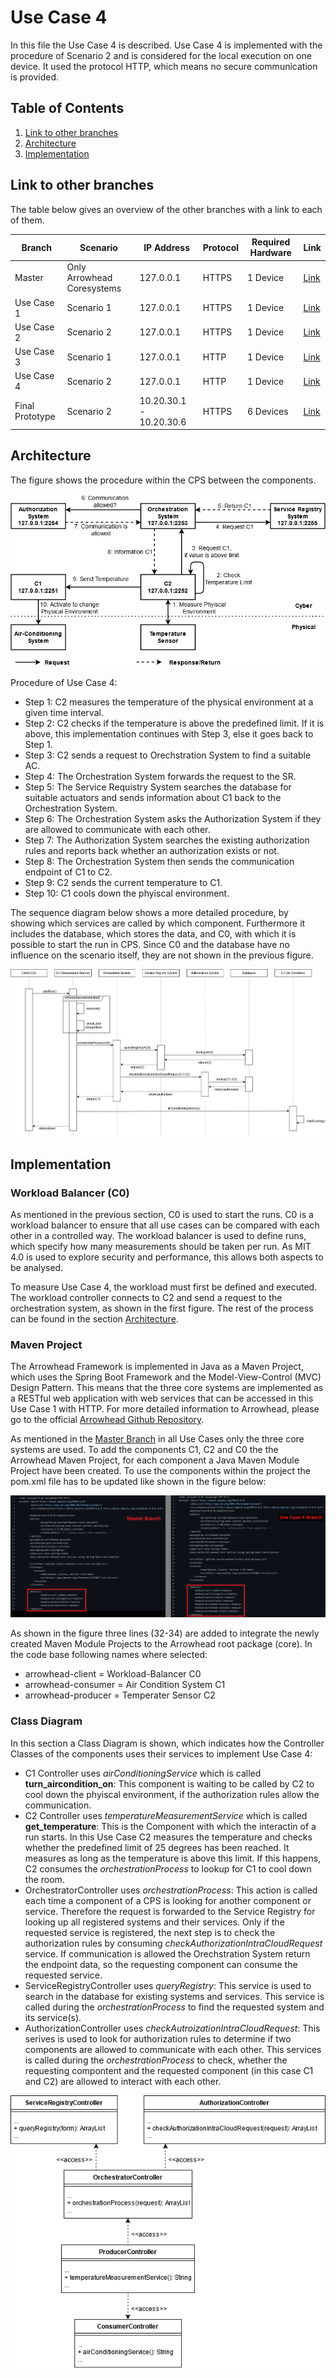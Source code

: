 # Use Case 4 

In this file the Use Case 4 is described. Use Case 4 is implemented with the procedure of Scenario 2 and is considered for the local execution on one device. It used the protocol HTTP, which means no secure communication is provided.

## Table of Contents


1. [Link to other branches](#branches)
1. [Architecture](#architecture)
2. [Implementation](#implementation)

<a name="branches" />

## Link to other branches

The table below gives an overview of the other branches with a link to each of them. 

| Branch | Scenario | IP Address | Protocol | Required Hardware | Link |
| -------- | ---------- | ---------- | -------- | ----------------- | ------ |
| Master | Only Arrowhead Coresystems | 127.0.0.1  | HTTPS | 1 Device | [Link](https://github.com/igo3r/MIT4.0) |
| Use Case 1 | Scenario 1 | 127.0.0.1  | HTTPS | 1 Device |  [Link](https://github.com/igo3r/MIT4.0/tree/UseCase1) |
| Use Case 2 | Scenario 2 | 127.0.0.1  | HTTPS | 1 Device | [Link](https://github.com/igo3r/MIT4.0/tree/UseCase2) |
| Use Case 3 | Scenario 1 | 127.0.0.1  | HTTP | 1 Device | [Link](https://github.com/igo3r/MIT4.0/tree/UseCase3) |
| Use Case 4 | Scenario 2 | 127.0.0.1  | HTTP | 1 Device | [Link](https://github.com/igo3r/MIT4.0/tree/UseCase4) |
| Final Prototype | Scenario 2 | 10.20.30.1 - 10.20.30.6 | HTTPS | 6 Devices | [Link](https://github.com/igo3r/MIT4.0/tree/final_prototype)| 




<a name="architecture" />

## Architecture

The figure shows the procedure within the CPS between the components. 

![Use Case 4](/images/usecase4.png)


Procedure of Use Case 4: 

* Step 1: C2 measures the temperature of the physical environment at a given time interval. 
* Step 2: C2 checks if the temperature is above the predefined limit. If it is above, this implementation continues with Step 3, else it goes back to Step 1.
* Step 3: C2 sends a request to Orechstration System to find a suitable AC. 
* Step 4: The Orchestration System forwards the request to the SR.
* Step 5: The Service Requistry System searches the database for suitable actuators and sends information about C1 back to the Orchestration System.
* Step 6: The Orchestration System asks the Authorization System if they are allowed to communicate with each other. 
* Step 7: The Authorization System searches the existing authorization rules and reports back whether an authorization exists or not.
* Step 8: The Orchestration System then sends the communication endpoint of C1 to C2.
* Step 9: C2 sends the current temperature to C1.
* Step 10: C1 cools down the phyiscal environment.


The sequence diagram below shows a more detailed procedure, by showing which services are called by which component. Furthermore it includes the database, which stores the data, and C0, with which it is possible to start the run in CPS. Since C0 and the database have no influence on the scenario itself, they are not shown in the previous figure. 

![SequenceDiagramm Use Case 4](/images/Usecase2and4sequence.png)

<a name="implementation" />

## Implementation

### Workload Balancer (C0)

As mentioned in the previous section, C0 is used to start the runs. C0 is a workload balancer to ensure that all use cases can be compared with each other in a controlled way. The workload balancer is used to define runs, which specify how many measurements should be taken per run. As MIT 4.0 is used to explore security and performance, this allows both aspects to be analysed. 

To measure Use Case 4, the workload must first be defined and executed. The workload controller connects to C2 and send a request to the orchestration system, as shown in the first figure. The rest of the process can be found in the section [Architecture](#architecture). 

### Maven Project

The Arrowhead Framework is implemented in Java as a Maven Project, which uses the Spring Boot Framework and the Model-View-Control (MVC) Design Pattern. This means that the three core systems are implemented as a RESTful web application with web services that can be accessed in this Use Case 1 with HTTP. For more detailed information to Arrowhead, please go to the official [Arrowhead Github Repository](https://github.com/arrowhead-f/core-java-spring). 

As mentioned in the [Master Branch](https://github.com/igo3r/MIT4.0) in all Use Cases only the three core systems are used. To add the components C1, C2 and C0 the the Arrowhead Maven Project, for each component a Java Maven Module Project have been created. To use the components within the project the pom.xml file has to be updated like shown in the figure below: 

![pom.xml File Use Case 4](/images/mavenuc4.png)

As shown in the figure three lines (32-34) are added to integrate the newly created Maven Module Projects to the Arrowhead root package (core).
In the code base following names where selected: 
* arrowhead-client = Workload-Balancer C0
* arrowhead-consumer = Air Condition System C1
* arrowhead-producer = Temperater Sensor C2

### Class Diagram 

In this section a Class Diagram is shown, which indicates how the Controller Classes of the components uses their services to implement Use Case 4:

* C1 Controller uses *airConditioningService* which is called **turn_aircondition_on**: This component is waiting to be called by C2 to cool down the phyiscal environment, if the authorization rules allow the communication. 
* C2 Controller uses *temperatureMeasurementService* which is called **get_temperature**: This is the Component with which the interactin of a run starts. In this Use Case C2 measures the temperature and checks whether the predefined limit of 25 degrees has been reached. It measures as long as the temperature is above this limit. If this happens, C2 consumes the *orchestrationProcess* to lookup for C1 to cool down the room. 
* OrchestratorController uses *orchestrationProcess*: This action is called each time a component of a CPS is looking for another component or service. Therefore the request is forwarded to the Service Registry for looking up all registered systems and their services. Only if the requested service is registered, the next step is to check the authorization rules by consuming *checkAuthorizationIntraCloudRequest* service. If communication is allowed the Orechstration System return the endpoint data, so the requesting component can consume the requested service. 
* ServiceRegistryController uses *queryRegistry*: This service is used to search in the database for existing systems and services. This service is called during the *orchestrationProcess* to find the requested system and its service(s). 
* AuthorizationController uses *checkAutroizationIntraCloudRequest*: This serives is used to look for authorization rules to determine if two components are allowed to communicate with each other. This services is called during the *orchestrationProcess* to check, whether the requesting compontent and the requested component (in this case C1 and C2) are allowed to interact with each other. 


![Class Diagram Use Case 4](/images/ClassdiagrammUC2and4andfinal.png)
